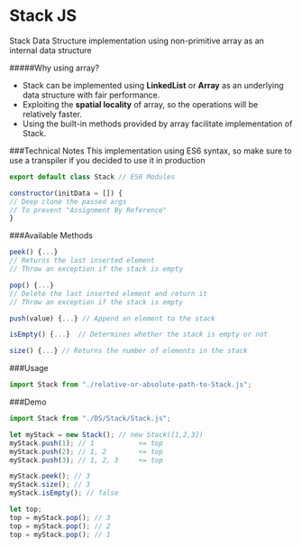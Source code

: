 # Stack JS

Stack Data Structure implementation using non-primitive array as an internal data structure

#####Why using array?

-   Stack can be implemented using **LinkedList** or **Array** as an underlying data structure with fair performance.
-   Exploiting the **spatial locality** of array, so the operations will be relatively faster.
-   Using the built-in methods provided by array facilitate implementation of Stack.

###Technical Notes
This implementation using ES6 syntax, so make sure to use a transpiler if you decided to use it in production



```js
export default class Stack // ES6 Modules
```

```js
constructor(initData = []) {
// Deep clone the passed args
// To prevent "Assignment By Reference"
}
```

###Available Methods

```js
peek() {...}
// Returns the last inserted element
// Throw an exception if the stack is empty
```

```js
pop() {...}
// Delete the last inserted element and return it
// Throw an exception if the stack is empty
```

```js
push(value) {...} // Append an element to the stack
```

```js
isEmpty() {...}  // Determines whether the stack is empty or not
```

```js
size() {...} // Returns the number of elements in the stack
```

###Usage

```js
import Stack from "./relative-or-absolute-path-to-Stack.js";
```

###Demo

```js
import Stack from "./DS/Stack/Stack.js";

let myStack = new Stack(); // new Stack([1,2,3])
myStack.push(1); // 1           <= top
myStack.push(2); // 1, 2        <= top
myStack.push(3); // 1, 2, 3     <= top

myStack.peek(); // 3
myStack.size(); // 3
myStack.isEmpty(); // false

let top;
top = myStack.pop(); // 3
top = myStack.pop(); // 2
top = myStack.pop(); // 1
```
